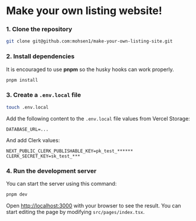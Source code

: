 # Make your own listing website!

### 1. Clone the repository

```bash
git clone git@github.com:mohsen1/make-your-own-listing-site.git
```

### 2. Install dependencies

It is encouraged to use **pnpm** so the husky hooks can work properly.

```bash
pnpm install
```

### 3. Create a `.env.local` file

```bash
touch .env.local
```

Add the following content to the `.env.local` file values from Vercel Storage:

```env
DATABASE_URL=...
```

And add Clerk values:

```env
NEXT_PUBLIC_CLERK_PUBLISHABLE_KEY=pk_test_******
CLERK_SECRET_KEY=sk_test_***
```

### 4. Run the development server

You can start the server using this command:

```bash
pnpm dev
```

Open [http://localhost:3000](http://localhost:3000) with your browser to see the result. You can start editing the page by modifying `src/pages/index.tsx`.
